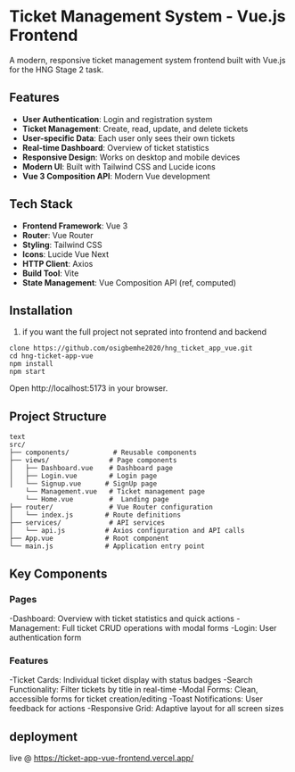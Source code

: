 
# Ticket Management System - Vue.js Frontend

A modern, responsive ticket management system frontend built with Vue.js for the HNG Stage 2 task.

##  Features

- **User Authentication**: Login and registration system
- **Ticket Management**: Create, read, update, and delete tickets
- **User-specific Data**: Each user only sees their own tickets
- **Real-time Dashboard**: Overview of ticket statistics
- **Responsive Design**: Works on desktop and mobile devices
- **Modern UI**: Built with Tailwind CSS and Lucide icons
- **Vue 3 Composition API**: Modern Vue development

## Tech Stack

- **Frontend Framework**: Vue 3
- **Router**: Vue Router
- **Styling**: Tailwind CSS
- **Icons**: Lucide Vue Next
- **HTTP Client**: Axios
- **Build Tool**: Vite
- **State Management**: Vue Composition API (ref, computed)

##  Installation
1. if you want the full project not seprated into frontend and backend 
```
clone https://github.com/osigbemhe2020/hng_ticket_app_vue.git
cd hng-ticket-app-vue
npm install
npm start
```
Open http://localhost:5173 in your browser.

## Project Structure
```
text
src/
├── components/           # Reusable components
├── views/               # Page components
│   ├── Dashboard.vue    # Dashboard page
│   ├── Login.vue        # Login page
│   └── Signup.vue      # SignUp page
    └── Management.vue   # Ticket management page
    └── Home.vue         #  Landing page
├── router/              # Vue Router configuration
│   └── index.js        # Route definitions
├── services/            # API services
│   └── api.js          # Axios configuration and API calls
├── App.vue             # Root component
└── main.js             # Application entry point
```

## Key Components
### Pages
-Dashboard: Overview with ticket statistics and quick actions
-Management: Full ticket CRUD operations with modal forms
-Login: User authentication form

### Features
-Ticket Cards: Individual ticket display with status badges
-Search Functionality: Filter tickets by title in real-time
-Modal Forms: Clean, accessible forms for ticket creation/editing
-Toast Notifications: User feedback for actions
-Responsive Grid: Adaptive layout for all screen sizes

## deployment 
live @ https://ticket-app-vue-frontend.vercel.app/
